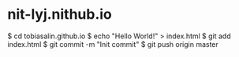 # nit-lyj.nithub.io
$ cd tobiasalin.github.io
$ echo "Hello World!" > index.html
$ git add index.html
$ git commit -m "Init commit"
$ git push origin master
